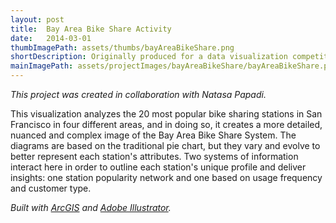 ```yaml
---
layout: post
title:  Bay Area Bike Share Activity
date:   2014-03-01
thumbImagePath: assets/thumbs/bayAreaBikeShare.png
shortDescription: Originally produced for a data visualization competition this updated version of our submission maps bike share activity around San Francisco.
mainImagePath: assets/projectImages/bayAreaBikeShare/bayAreaBikeShare.png
---
```

*This project was created in collaboration with Natasa Papadi.*

This visualization analyzes the 20 most popular bike sharing stations in San Francisco in four different areas, and in doing so, it creates a more detailed, nuanced and complex image of the Bay Area Bike Share System. The diagrams are based on the traditional pie chart, but they vary and evolve to better represent each station's attributes. Two systems of information interact here in order to outline each station's unique profile and deliver insights: one station popularity network and one based on usage frequency and customer type.

*Built with [ArcGIS](https://www.arcgis.com/) and [Adobe Illustrator](https://www.adobe.com/products/illustrator.html).*